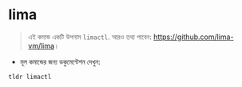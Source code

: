 # lima

> এই কমান্ড একটি উপনাম `limactl`.
> আরও তথ্য পাবেন: <https://github.com/lima-vm/lima>।

- মূল কমান্ডের জন্য ডকুমেন্টেশন দেখুন:

`tldr limactl`
